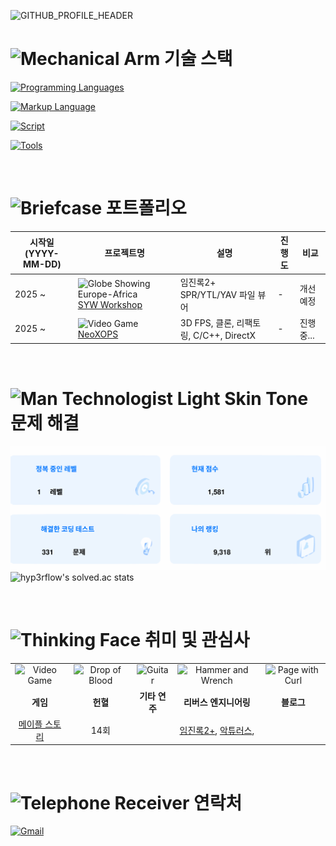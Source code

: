 ![GITHUB_PROFILE_HEADER](https://capsule-render.vercel.app/api?type=waving&height=300&color=gradient&text=ANNOYING's%20Github!!!&textBg=false&animation=scaleIn)

# <img src="https://raw.githubusercontent.com/Tarikul-Islam-Anik/Animated-Fluent-Emojis/master/Emojis/Hand%20gestures/Mechanical%20Arm.png" alt="Mechanical Arm" width="24" height="24" /> 기술 스택
<div>

  [![Programming Languages](https://skillicons.dev/icons?i=c,cpp,cs,java,js,py)](https://skillicons.dev "프로그래밍 언어")
  
  [![Markup Language](https://skillicons.dev/icons?i=html,css,md)](https://skillicons.dev "마크업 언어")
  
  [![Script](https://skillicons.dev/icons?i=lua)](https://skillicons.dev "스크립트 언어")
  
  [![Tools](https://skillicons.dev/icons?i=figma,git,notion,vscode)](https://skillicons.dev "도구")
  
</div>

<br>

# <img src="https://raw.githubusercontent.com/Tarikul-Islam-Anik/Animated-Fluent-Emojis/master/Emojis/Objects/Briefcase.png" alt="Briefcase" width="24" height="24" /> 포트폴리오
<table>
  <thead>
    <tr>
      <th>시작일(YYYY-MM-DD)</th>
      <th>프로젝트명</th>
      <th>설명</th>
      <th>진행도</th>
      <th>비교</th>
    </tr>
  <tbody>
    <tr>
      <td>2025 ~</td>
      <td><img src="https://raw.githubusercontent.com/Tarikul-Islam-Anik/Animated-Fluent-Emojis/master/Emojis/Travel%20and%20places/Globe%20Showing%20Europe-Africa.png" alt="Globe Showing Europe-Africa" width="16" height="16" /> <a href="https://syw-kr.github.io/workshop/">SYW Workshop</a></td>
      <td>임진록2+ SPR/YTL/YAV 파일 뷰어</td>
      <td>-</td>
      <td>개선 예정</td>
    <tr>
      <td>2025 ~</td>
      <td><img src="https://raw.githubusercontent.com/Tarikul-Islam-Anik/Animated-Fluent-Emojis/master/Emojis/Activities/Video%20Game.png" alt="Video Game" width="16" height="16" /> <a href="https://github.com/AN-NOYING/NeoXOPS">NeoXOPS</a></td>
      <td>3D FPS, 클론, 리팩토링, C/C++, DirectX</td>
      <td>-</td>
      <td>진행중...</td>
    </tr>
  </tbody>
</table>

<br>

# <img src="https://raw.githubusercontent.com/Tarikul-Islam-Anik/Animated-Fluent-Emojis/master/Emojis/People%20with%20professions/Man%20Technologist%20Light%20Skin%20Tone.png" alt="Man Technologist Light Skin Tone" width="24" height="24" /> 문제 해결

![PROGRAMMERS](https://github.com/an-noying/github-programmers-rank/blob/master/lib/result.svg)
![hyp3rflow's solved.ac stats](https://github-readme-solvedac.hyp3rflow.vercel.app/api/?handle=annoying_kr)

<br>

# <img src="https://raw.githubusercontent.com/Tarikul-Islam-Anik/Animated-Fluent-Emojis/master/Emojis/Smilies/Thinking%20Face.png" alt="Thinking Face" width="24" height="24" /> 취미 및 관심사
<table>
  <tbody align="center">
    <tr>
      <td><img src="https://raw.githubusercontent.com/Tarikul-Islam-Anik/Animated-Fluent-Emojis/master/Emojis/Activities/Video%20Game.png" alt="Video Game" width="48" height="48" /></td>
      <td><img src="https://raw.githubusercontent.com/Tarikul-Islam-Anik/Animated-Fluent-Emojis/master/Emojis/Objects/Drop%20of%20Blood.png" alt="Drop of Blood" width="48" height="48" /></td>
      <td><img src="https://raw.githubusercontent.com/Tarikul-Islam-Anik/Animated-Fluent-Emojis/master/Emojis/Objects/Guitar.png" alt="Guitar" width="48" height="48" /></td>
      <td><img src="https://raw.githubusercontent.com/Tarikul-Islam-Anik/Animated-Fluent-Emojis/master/Emojis/Objects/Hammer%20and%20Wrench.png" alt="Hammer and Wrench" width="48" height="48" /></td>
      <td><img src="https://raw.githubusercontent.com/Tarikul-Islam-Anik/Animated-Fluent-Emojis/master/Emojis/Objects/Page%20with%20Curl.png" alt="Page with Curl" width="48" height="48" /></td>
    </tr>
    <tr>
      <td><b>게임</b></td>
      <td><b>헌혈</b></td>
      <td><b>기타 연주</b></td>
      <td><b>리버스 엔지니어링</b></td>
      <td><b>블로그</b></td>
    </tr>
    <tr>
      <td><a href="https://maplescouter.com/result?name=%EC%96%B4%EB%85%B8%EC%9E%89%EB%A0%8C&preset=00000">메이플 스토리</a></td>
      <td>14회</td>
      <td></td>
      <td>
        <a href="https://github.com/AN-NOYING/syw2plus">임진록2+</a>, 
        <a href="https://github.com/AN-NOYING/arcturus_format">악튜러스</a>, 
      </td>
      <td></td>
    </tr>
  </tbody>
</table>

<br>

# <img src="https://raw.githubusercontent.com/Tarikul-Islam-Anik/Animated-Fluent-Emojis/master/Emojis/Objects/Telephone%20Receiver.png" alt="Telephone Receiver" width="24" height="24" /> 연락처
[![Gmail](https://img.shields.io/badge/Gmail-D14836?style=for-the-badge&logo=gmail&logoColor=white)](mailto:mailto:i.am.happy.kr@gmail.com)

<br>
